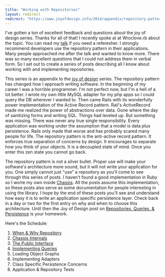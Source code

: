 ```yaml
---
title: "Working with Repositories"
layout: redirect
redirect: "https://www.joyofdesign.info/2014/appendix/repository-pattern/introduction/"
---
```


I've gotten a ton of excellent feedback and questions about the joy of
design series. Thanks for all of that! I recently spoke at at
Wroclove.rb about the topic. You can read my
[talk](/2014/03/rethinking-application-architecture-talk) if you need
a referesher. I strongly recommend developers use the repository
pattern in their applications. Many people approached me after the
talk and wanted to know more. There was so many excellent questions
that I could not address them in verbal form. So I set out to create a
series of posts describing all I know about working with and
implementing repositories.

This series is an appendix to the [joy of
design](/2014/01/rediscovering-the-joy-of-design/) series. The
repository pattern has changed how I approach writing software. In the
beginning of my career I was a horrible programmer. I'm not perfect
now, but I'm a hell of a lot better. I wrote my own little MySQL
adapter for my php apps so I could query the DB wherever I wanted to.
Then came Rails with its wonderfully power implementation of the
Active Record pattern. Rail's ActiveRecord made me realized the power
of abstractions over data. Gone where the day of sanitizing forms and
writing SQL. Things had leveled up. But something was missing. There
was never any true single responsibility. Every application was working
under the assumption that a model is data plus persistence. Rails only
made that worse and has probably scared many people for life. The
repository pattern is the anti-active record pattern. It enforces true
separation of concerns by design. It encourages to separate how you
think of your objects. It is a decoupled state of mind. Once you enter
this zen state you cannot go back.

The repository pattern is not a silver bullet. Proper use will make
your software's architecture more sound, but it will not write your
application for you. One simply cannot just "use" a repository as
you'll come to see through this series of posts. I haven't found a
good implementation in Ruby so I worte my own inside
[Chassis](https://github.com/ahawkins/chassis). All the posts assume
this implementation, so these posts also serve as some documentation
for people interesting in using the library. I hope by the end of
these posts you'll see and understand how easy it is to write an
application specific persistence layer. Check back in a day or two for
the first entry on why and when to choose this architecture. Until
then the Joy of Design post on [Repositories, Queries, &
Persistence](/2014/01/pesistence_with_repository_and_query_patterns/)
is your homework.

Here's the Schedule:

1. [When & Why Repository](/2014/04/repositories-when-and-why/)
2. [Chassis Internals](/2014/04/repositories-chassis-internals/)
2. [The Public Interface](/2014/04/repositories-the-public-interface/)
3. [Implementing Queries](/2014/04/repositoreis-implementing-queries/)
4. Loading Object Graphs
5. Implementing Adapters
6. Class Specific Persistence Concerns
7. Application & Repository Tests
